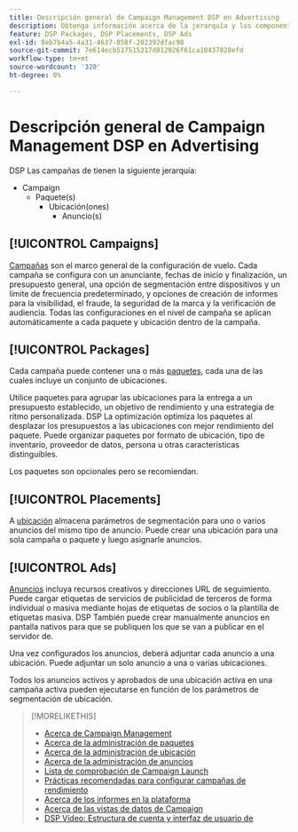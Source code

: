 ```yaml
---
title: Descripción general de Campaign Management DSP en Advertising
description: Obtenga información acerca de la jerarquía y los componentes de administración de campañas.
feature: DSP Packages, DSP Placements, DSP Ads
exl-id: 8eb7b4a5-4a31-4637-858f-202392dfac98
source-git-commit: 7e614ecb517515217d812926f61ca10437820efd
workflow-type: tm+mt
source-wordcount: '320'
ht-degree: 0%

---
```


# Descripción general de Campaign Management DSP en Advertising

DSP Las campañas de tienen la siguiente jerarquía:

* Campaign
   * Paquete(s)
      * Ubicación(ones)
         * Anuncio(s)

<!-- Do clients think in terms of insertion orders? If yes, then work in the following info.:
In Advertising DSP, an insertion order is represented as a campaign, and line items are represented as packages. Each package will include placements, which can use different strategies and tactics to deliver the line item requirements.
-->

## [!UICONTROL Campaigns]

[Campañas](/help/dsp/campaign-management/campaigns/campaign-about.md) son el marco general de la configuración de vuelo. Cada campaña se configura con un anunciante, fechas de inicio y finalización, un presupuesto general, una opción de segmentación entre dispositivos y un límite de frecuencia predeterminado, y opciones de creación de informes para la visibilidad, el fraude, la seguridad de la marca y la verificación de audiencia. Todas las configuraciones en el nivel de campaña se aplican automáticamente a cada paquete y ubicación dentro de la campaña.

## [!UICONTROL Packages]

Cada campaña puede contener una o más [paquetes](/help/dsp/campaign-management/packages/package-about.md), cada una de las cuales incluye un conjunto de ubicaciones.

Utilice paquetes para agrupar las ubicaciones para la entrega a un presupuesto establecido, un objetivo de rendimiento y una estrategia de ritmo personalizada. DSP La optimización optimiza los paquetes al desplazar los presupuestos a las ubicaciones con mejor rendimiento del paquete. Puede organizar paquetes por formato de ubicación, tipo de inventario, proveedor de datos, persona u otras características distinguibles.

Los paquetes son opcionales pero se recomiendan.

## [!UICONTROL Placements]

A [ubicación](/help/dsp/campaign-management/placements/placement-about.md) almacena parámetros de segmentación para uno o varios anuncios del mismo tipo de anuncio. Puede crear una ubicación para una sola campaña o paquete y luego asignarle anuncios.

## [!UICONTROL Ads]

[Anuncios](/help/dsp/campaign-management/ads/ad-about.md) incluya recursos creativos y direcciones URL de seguimiento. Puede cargar etiquetas de servicios de publicidad de terceros de forma individual o masiva mediante hojas de etiquetas de socios o la plantilla de etiquetas masiva. DSP También puede crear manualmente anuncios en pantalla nativos para que se publiquen los que se van a publicar en el servidor de.

Una vez configurados los anuncios, deberá adjuntar cada anuncio a una ubicación. Puede adjuntar un solo anuncio a una o varias ubicaciones.

Todos los anuncios activos y aprobados de una ubicación activa en una campaña activa pueden ejecutarse en función de los parámetros de segmentación de ubicación.

>[!MORELIKETHIS]
>
>* [Acerca de Campaign Management](/help/dsp/campaign-management/campaigns/campaign-about.md)
>* [Acerca de la administración de paquetes](/help/dsp/campaign-management/packages/package-about.md)
>* [Acerca de la administración de ubicación](/help/dsp/campaign-management/placements/placement-about.md)
>* [Acerca de la administración de anuncios](/help/dsp/campaign-management/ads/ad-about.md)
>* [Lista de comprobación de Campaign Launch](/help/dsp/campaign-management/campaign-launch-checklist.md)
>* [Prácticas recomendadas para configurar campañas de rendimiento](/help/dsp/optimization/campaign-best-practices-performance.md)
>* [Acerca de los informes en la plataforma](/help/dsp/campaign-management/reports/campaign-reports-about.md)
>* [Acerca de las vistas de datos de Campaign](/help/dsp/campaign-management/reports/campaign-data-views-about.md)
>* [DSP Vídeo: Estructura de cuenta y interfaz de usuario de](https://experienceleague.adobe.com/docs/advertising-learn/tutorials/dsp/ui.html)

